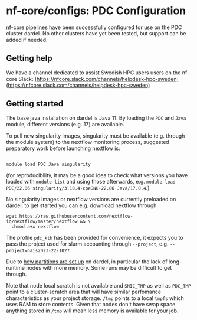 # nf-core/configs: PDC Configuration

nf-core pipelines have been successfully configured for use on the PDC
cluster dardel. No other clusters have yet been tested, but support can be
added if needed.

## Getting help

We have a channel dedicated to assist Swedish HPC users users on the nf-core
Slack: [https://nfcore.slack.com/channels/helpdesk-hpc-sweden](https://nfcore.slack.com/channels/helpdesk-hpc-sweden)

## Getting started

The base java installation on dardel is Java 11. By loading the `PDC`
and `Java` module, different versions (e.g. 17) are available.

To pull new singularity images, singularity must be available
(e.g. through the module system) to the nextflow monitoring process,
suggested preparatory work before launching nextflow is:

```shell

module load PDC Java singularity
```

(for reproducibility, it may be a good idea to check what versions you
have loaded with `module list` and using those afterwards, e.g.
`module load PDC/22.06 singularity/3.10.4-cpeGNU-22.06 Java/17.0.4`.)

No singularity images or nextflow versions are currently preloaded on
dardel, to get started you can e.g. download nextflow through

```shell
wget https://raw.githubusercontent.com/nextflow-io/nextflow/master/nextflow && \
  chmod a+x nextflow
```

The profile `pdc_kth` has been provided for convenience, it expects you to
pass the project used for slurm accounting through `--project`, e.g.
`--project=nais2023-22-1027`.

Due to [how partitions are set
up](https://www.pdc.kth.se/support/documents/run_jobs/job_scheduling.html#dardel-partitions)
on dardel, in particular the lack of long-runtime nodes with more
memory. Some runs may be difficult to get through.

Note that node local scratch is not available and `SNIC_TMP` as well
as `PDC_TMP` point to a cluster-scratch area that will have similar
perfomance characteristics as your project storage. `/tmp` points to a
local `tmpfs` which uses RAM to store contents. Given that nodes don't
have swap space anything stored in `/tmp` will mean less memory is
available for your job.
